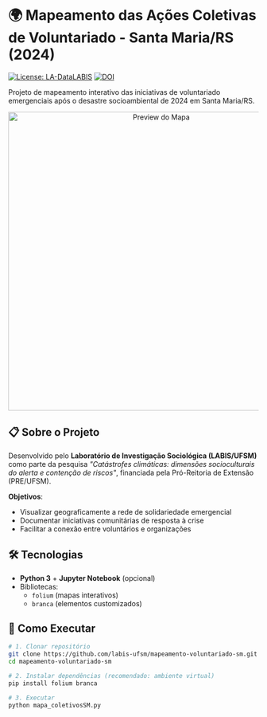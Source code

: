 # 🌍 Mapeamento das Ações Coletivas de Voluntariado - Santa Maria/RS (2024)

[![License: LA-DataLABIS](https://img.shields.io/badge/License-LA--DataLABIS-blue.svg)](LICENSE.txt)
[![DOI](https://zenodo.org/badge/DOI/10.5281/zenodo.15708548.svg)](https://doi.org/10.5281/zenodo.15708548)

Projeto de mapeamento interativo das iniciativas de voluntariado emergenciais após o desastre socioambiental de 2024 em Santa Maria/RS.

<p align="center">
  <img src="https://raw.githubusercontent.com/labis-ufsm/mapeamento-voluntariado-sm/main/preview-map.png" alt="Preview do Mapa" width="600">
</p>

## 📋 Sobre o Projeto
Desenvolvido pelo **Laboratório de Investigação Sociológica (LABIS/UFSM)** como parte da pesquisa *"Catástrofes climáticas: dimensões socioculturais do alerta e contenção de riscos"*, financiada pela Pró-Reitoria de Extensão (PRE/UFSM).

**Objetivos**:
- Visualizar geograficamente a rede de solidariedade emergencial
- Documentar iniciativas comunitárias de resposta à crise
- Facilitar a conexão entre voluntários e organizações

## 🛠️ Tecnologias
- **Python 3** + **Jupyter Notebook** (opcional)
- Bibliotecas:
  - `folium` (mapas interativos)
  - `branca` (elementos customizados)

## 🚀 Como Executar
```bash
# 1. Clonar repositório
git clone https://github.com/labis-ufsm/mapeamento-voluntariado-sm.git
cd mapeamento-voluntariado-sm

# 2. Instalar dependências (recomendado: ambiente virtual)
pip install folium branca

# 3. Executar
python mapa_coletivosSM.py
